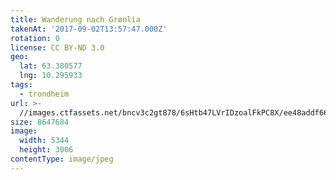 ```yaml
---
title: Wanderung nach Grønlia
takenAt: '2017-09-02T13:57:47.000Z'
rotation: 0
license: CC BY-ND 3.0
geo:
  lat: 63.380577
  lng: 10.295933
tags:
  - trondheim
url: >-
  //images.ctfassets.net/bncv3c2gt878/6sHtb47LVrIDzoalFkPC8X/ee48addf66ed52951fdef4b32ee3e2aa/wanderung-nach-grnlia_37006090795_o
size: 8647684
image:
  width: 5344
  height: 3006
contentType: image/jpeg
---
```


